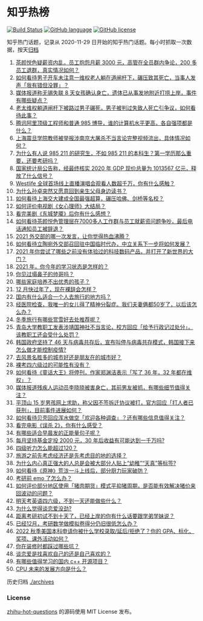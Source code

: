 # 知乎热榜
[![Build Status](https://github.com/ToWeLong/zhihu-hot-questions/workflows/CI/badge.svg)](https://github.com/ToWeLong/zhihu-hot-questions/actions)
[![GitHub language](https://img.shields.io/badge/language-golang-orange.svg)](https://golang.org/)
[![GitHub license](https://img.shields.io/github/license/ToWeLong/zhihu-hot-questions)](https://github.com/ToWeLong/zhihu-hot-questions/blob/main/LICENSE)

知乎热门话题，记录从 2020-11-29 日开始的知乎热门话题。每小时抓取一次数据，按天[归档](./archives)

<!-- BEGIN -->

1. [茶颜悦色疑薪资内乱，员工抱怨月薪 3000 元，高管在全员群内争论，200 多员工退群，真实情况如何？](https://www.zhihu.com/question/506658372)
1. [如何看待男子开车未注意一维权老人躺在道闸杆下，碾压致其死亡，当事人发声「我有错但没罪」？](https://www.zhihu.com/question/506578266)
1. [媒体报道称无锡失联 8 天女孩确认身亡，遗体已从事发地附近打捞上岸，事件有哪些疑点？](https://www.zhihu.com/question/506755005)
1. [老太维权躺道闸杆下被路过男子碾死，男子被判过失致人死亡引争议，如何看待此事？](https://www.zhihu.com/question/506460067)
1. [腾讯阿里顶级工程师和普通 985 博导，谁的计算机水平更高，各自强项都是什么？](https://www.zhihu.com/question/504305083)
1. [上海震旦学院教师被举报涉南京大屠杀不当言论完整视频流出，具体情况如何？](https://www.zhihu.com/question/506628650)
1. [为什么有人说 985 211 的研究生，不如 985 211 的本科生？第一学历那么重要，还要考研吗？](https://www.zhihu.com/question/504120312)
1. [国家统计局公告称，经最终核实 2020 年 GDP 现价总量为 1013567 亿元，释放了什么信号？](https://www.zhihu.com/question/506604162)
1. [Westlife 全球首场线上直播演唱会观看人数超千万，你有什么感触？](https://www.zhihu.com/question/506774325)
1. [为什么孙卓突然又愿意回到亲生父母身边读书？](https://www.zhihu.com/question/505884714)
1. [如何看待上海交大建成全国最强超算，碾压哈佛、剑桥等名校？](https://www.zhihu.com/question/506262084)
1. [如何评价电视剧《女心理师》大结局？](https://www.zhihu.com/question/502813743)
1. [看完美剧《东城梦魇》后你有什么感想？](https://www.zhihu.com/question/506725319)
1. [如何看待茶颜悦色管理层在7000多人工作群与员工就薪资问题争吵，最后电话通知员工被辞退？](https://www.zhihu.com/question/506662266)
1. [2021 外交部的哪一次发言，让你觉得热血沸腾？](https://www.zhihu.com/question/503210209)
1. [如何看待立陶宛外交部召回驻中国临时代办，中立关系下一步将如何发展？](https://www.zhihu.com/question/506271561)
1. [2021 年你尝试了哪些之前没有体验过的科技数码产品，并打开了新世界的大门？](https://www.zhihu.com/question/504850336)
1. [2021 年，你今年的学习状态是怎样的？](https://www.zhihu.com/question/506262502)
1. [你见过塌鼻子的帅哥吗？](https://www.zhihu.com/question/272575994)
1. [哪些家庭培养不出优秀的孩子？](https://www.zhihu.com/question/489073928)
1. [12 月快过年了，现在裸辞会怎样？](https://www.zhihu.com/question/504890287)
1. [国内有什么适合一个人去旅行的地方吗？](https://www.zhihu.com/question/501103102)
1. [经医院检查，我唯一的女儿得了精神分裂症。我们夫妻俩都50岁了，以后该怎么办？](https://www.zhihu.com/question/373867080)
1. [冬季旅行有哪些赏雪好去处推荐呢？](https://www.zhihu.com/question/503087546)
1. [青岛大学教职工发表涉靖国神社不当言论，校方回应「给予行政记过处分」，该教职工还会受什么处罚？](https://www.zhihu.com/question/505445292)
1. [韩国政府坚持了 46 天与病毒共存后，宣布叫停与病毒共存模式，韩国接下来怎么做才能控制疫情?](https://www.zhihu.com/question/506581859)
1. [去风景名胜多的城市好还是朋友在的城市好？](https://www.zhihu.com/question/501400400)
1. [裸考四六级过的可能性有没有？](https://www.zhihu.com/question/360865206)
1. [如何看待《童话大王》将停刊，作家郑渊洁表示「写了 36 年，32 年都在维权」？](https://www.zhihu.com/question/506378908)
1. [媒体报道残疾人运动员李晓晓被害身亡，其前男友被抓，有哪些细节值得关注？](https://www.zhihu.com/question/506694501)
1. [平顶山 15 岁男孩网上求助，称父因不签拆迁协议被打，官方回应「打人者已获刑」，目前事件进展如何？](https://www.zhihu.com/question/506620221)
1. [如何看待贝壳回应浑水做空「欢迎各种调查」？还有哪些信息值得关注？](https://www.zhihu.com/question/506558863)
1. [看完电影《误杀 2》，你有什么感受？](https://www.zhihu.com/question/506264855)
1. [有哪些适合早晨发的正能量句子呢？](https://www.zhihu.com/question/503969793)
1. [每月坚持基金定投 2000 元，30 年后收益有可能达到一千万吗?](https://www.zhihu.com/question/450007148)
1. [四级听力怎么能超过120？](https://www.zhihu.com/question/355488030)
1. [旅游之前先考虑经济还是先考虑目的地的选择？](https://www.zhihu.com/question/502961782)
1. [为什么内心真正强大的人总是会被大部分人贴上“幼稚”“天真”等标签?](https://www.zhihu.com/question/489082688)
1. [如何看待《原神》荒泷一斗上线后，部分厨力玩家破防？](https://www.zhihu.com/question/506292068)
1. [考研前 emo 了怎么办？](https://www.zhihu.com/question/505079406)
1. [如何评价部分地区使用「猪肉期货」模式平抑猪周期，是否能有效解决猪价来回波动的问题？](https://www.zhihu.com/question/506471790)
1. [明天考英语四六级，不到一天还能做些什么？](https://www.zhihu.com/question/421715318)
1. [为什么觉得谈恋爱没劲?](https://www.zhihu.com/question/504782409)
1. [距离考研初试不到十天了，已经上岸的你有什么话要跟学弟学妹说？](https://www.zhihu.com/question/506161093)
1. [已经12月，考研数学做模拟卷得分仍旧很低怎么办？](https://www.zhihu.com/question/501487450)
1. [2022 秋季美国本科申请你被什么学校录取/延后/拒绝了？你的 GPA、标化、奖项、课外活动如何？](https://www.zhihu.com/question/357537746)
1. [你在装修时都踩过哪些坑？](https://www.zhihu.com/question/477812837)
1. [谈恋爱是找喜欢自己的还是自己喜欢的？](https://www.zhihu.com/question/484120823)
1. [有哪些值得学习的国内 c++ 开源项目？](https://www.zhihu.com/question/332778359)
1. [CPU 未来的发展方向是什么？](https://www.zhihu.com/question/505021463)

<!-- END -->

历史归档 [./archives](./archives)


### License
[zhihu-hot-questions](https://github.com/towelong/zhihu-hot-questions) 的源码使用 MIT License 发布。